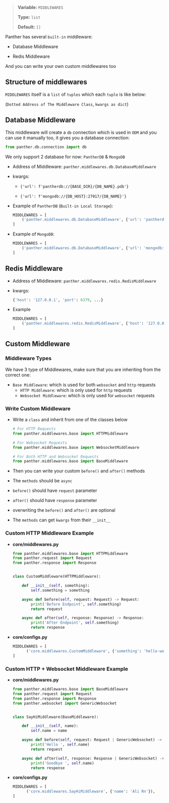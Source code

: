 > <b>Variable:</b> `MIDDLEWARES` 
> 
> <b>Type:</b> `list` 
> 
> <b>Default:</b> `[]`

Panther has several `built-in` middleware:

- Database Middleware

- Redis Middleware

And you can write your own custom middlewares too


## Structure of middlewares
`MIDDLEWARES` itself is a `list` of `tuples` which each `tuple` is like below:

(`Dotted Address of The Middleware Class`, `kwargs as dict`)


## Database Middleware
This middleware will create a `db` connection which is used in `ODM` and you can use it manually too, it gives you a database connection:
```python
from panther.db.connection import db
```

We only support 2 database for now: `PantherDB` & `MongoDB`

- Address of Middleware: `panther.middlewares.db.DatabaseMiddleware`
- kwargs:
    * `{'url': f'pantherdb://{BASE_DIR}/{DB_NAME}.pdb'}`

    * `{'url': f'mongodb://{DB_HOST}:27017/{DB_NAME}'}`

- Example of `PantherDB` (`Built-in Local Storage`):
  ```python
  MIDDLEWARES = [
      ('panther.middlewares.db.DatabaseMiddleware', {'url': 'pantherdb://project_directory/database.pdb'}),
  ]
  ```
- Example of `MongoDB`:
  ```python
  MIDDLEWARES = [
      ('panther.middlewares.db.DatabaseMiddleware', {'url': 'mongodb://127.0.0.1:27017/example'}),
  ]
  ```
  
## Redis Middleware
- Address of Middleware: `panther.middlewares.redis.RedisMiddleware`
- kwargs: 
    ```python
    {'host': '127.0.0.1', 'port': 6379, ...}
    ```

- Example
  ```python
  MIDDLEWARES = [
      ('panther.middlewares.redis.RedisMiddleware', {'host': '127.0.0.1', 'port': 6379}),
  ]
  ```
  
## Custom Middleware
### Middleware Types
  We have 3 type of Middlewares, make sure that you are inheriting from the correct one:
  - `Base Middleware`: which is used for both `websocket` and `http` requests 
    - `HTTP Middleware`: which is only used for `http` requests
    - `Websocket Middleware`: which is only used for `websocket` requests

### Write Custom Middleware
  - Write a `class` and inherit from one of the classes below
    ```python
    # For HTTP Requests
    from panther.middlewares.base import HTTPMiddleware
    
    # For Websocket Requests
    from panther.middlewares.base import WebsocketMiddleware
    
    # For Both HTTP and Websocket Requests
    from panther.middlewares.base import BaseMiddleware
    ```

  - Then you can write your custom `before()` and `after()` methods

  - The `methods` should be `async`
  - `before()` should have `request` parameter
  - `after()` should have `response` parameter
  - overwriting the `before()` and `after()` are optional
  - The `methods` can get `kwargs` from their `__init__`

### Custom HTTP Middleware Example
- **core/middlewares.py**
    ```python
    from panther.middlewares.base import HTTPMiddleware
    from panther.request import Request
    from panther.response import Response


    class CustomMiddleware(HTTPMiddleware):

        def __init__(self, something):
            self.something = something

        async def before(self, request: Request) -> Request:
            print('Before Endpoint', self.something)
            return request

        async def after(self, response: Response) -> Response:
            print('After Endpoint', self.something)
            return response
    ```

- **core/configs.py**
    ```python
    MIDDLEWARES = [
          ('core.middlewares.CustomMiddleware', {'something': 'hello-world'}),
    ]
    ```
  
### Custom HTTP + Websocket Middleware Example
- **core/middlewares.py**
    ```python
    from panther.middlewares.base import BaseMiddleware
    from panther.request import Request
    from panther.response import Response
    from panther.websocket import GenericWebsocket 


    class SayHiMiddleware(BaseMiddleware):

        def __init__(self, name):
            self.name = name

        async def before(self, request: Request | GenericWebsocket) -> Request | GenericWebsocket:
            print('Hello ', self.name)
            return request

        async def after(self, response: Response | GenericWebsocket) -> Response | GenericWebsocket:
            print('Goodbye ', self.name)
            return response
    ```

- **core/configs.py**
    ```python
    MIDDLEWARES = [
          ('core.middlewares.SayHiMiddleware', {'name': 'Ali Rn'}),
    ]
    ```